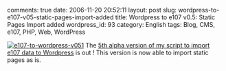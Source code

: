 comments: true
date: 2006-11-20 20:52:11
layout: post
slug: wordpress-to-e107-v05-static-pages-import-added
title: Wordpress to e107 v0.5: Static Pages Import added
wordpress_id: 93
category: English
tags: Blog, CMS, e107, PHP, Web, WordPress

[![e107-to-wordpress-v051](http://kevin.deldycke.com/wp-content/uploads/2006/11/e107-to-wordpress-v051-150x150.png)](http://kevin.deldycke.com/wp-content/uploads/2006/11/e107-to-wordpress-v051.png) The [5th alpha version of my script to import e107 data to Wordpress](http://kevin.deldycke.com/static/scripts/wordpress-e107-importer-0.5.tar.gz) is out ! This version is now able to import static pages as is.
